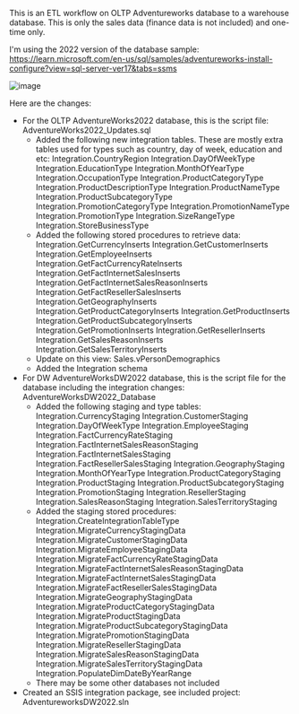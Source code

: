 This is an ETL workflow on OLTP Adventureworks database to a warehouse database.  This is only the sales data (finance data is not included) and one-time only.

I'm using the 2022 version of the database sample: https://learn.microsoft.com/en-us/sql/samples/adventureworks-install-configure?view=sql-server-ver17&tabs=ssms

![image](https://github.com/user-attachments/assets/412ab68b-9456-431d-b369-60cdc8fe64af)

Here are the changes:
  - For the OLTP AdventureWorks2022 database, this is the script file: AdventureWorks2022_Updates.sql
    * Added the following new integration tables.  These are mostly extra tables used for types such as country, day of week, education and etc:
        Integration.CountryRegion
        Integration.DayOfWeekType
        Integration.EducationType
        Integration.MonthOfYearType
        Integration.OccupationType
        Integration.ProductCategoryType
        Integration.ProductDescriptionType
        Integration.ProductNameType
        Integration.ProductSubcategoryType
        Integration.PromotionCategoryType
        Integration.PromotionNameType
        Integration.PromotionType
        Integration.SizeRangeType
        Integration.StoreBusinessType
    * Added the following stored procedures to retrieve data:
        Integration.GetCurrencyInserts
        Integration.GetCustomerInserts
        Integration.GetEmployeeInserts
        Integration.GetFactCurrencyRateInserts
        Integration.GetFactInternetSalesInserts
        Integration.GetFactInternetSalesReasonInserts
        Integration.GetFactResellerSalesInserts
        Integration.GetGeographyInserts
        Integration.GetProductCategoryInserts
        Integration.GetProductInserts
        Integration.GetProductSubcategoryInserts
        Integration.GetPromotionInserts
        Integration.GetResellerInserts
        Integration.GetSalesReasonInserts
        Integration.GetSalesTerritoryInserts
    * Update on this view:
        Sales.vPersonDemographics
    * Added the Integration schema
  - For DW AdventureWorksDW2022 database, this is the script file for the database including the integration changes:  AdventureWorksDW2022_Database
    * Added the following staging and type tables:
        Integration.CurrencyStaging
        Integration.CustomerStaging
        Integration.DayOfWeekType
        Integration.EmployeeStaging
        Integration.FactCurrencyRateStaging
        Integration.FactInternetSalesReasonStaging
        Integration.FactInternetSalesStaging
        Integration.FactResellerSalesStaging
        Integration.GeographyStaging
        Integration.MonthOfYearType
        Integration.ProductCategoryStaging
        Integration.ProductStaging
        Integration.ProductSubcategoryStaging
        Integration.PromotionStaging
        Integration.ResellerStaging
        Integration.SalesReasonStaging
        Integration.SalesTerritoryStaging
    * Added the staging stored procedures:
        Integration.CreateIntegrationTableType
        Integration.MigrateCurrencyStagingData
        Integration.MigrateCustomerStagingData
        Integration.MigrateEmployeeStagingData
        Integration.MigrateFactCurrencyRateStagingData
        Integration.MigrateFactInternetSalesReasonStagingData
        Integration.MigrateFactInternetSalesStagingData
        Integration.MigrateFactResellerSalesStagingData
        Integration.MigrateGeographyStagingData
        Integration.MigrateProductCategoryStagingData
        Integration.MigrateProductStagingData
        Integration.MigrateProductSubcategoryStagingData
        Integration.MigratePromotionStagingData
        Integration.MigrateResellerStagingData
        Integration.MigrateSalesReasonStagingData
        Integration.MigrateSalesTerritoryStagingData
        Integration.PopulateDimDateByYearRange
    * There may be some other databases not included
  - Created an SSIS integration package, see included project: AdventureworksDW2022.sln
